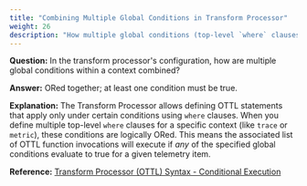 ```yaml
---
title: "Combining Multiple Global Conditions in Transform Processor"
weight: 26
description: "How multiple global conditions (top-level `where` clauses) are combined within a single OTTL context in the Transform Processor."
---
```


**Question:**
In the transform processor's configuration, how are multiple global conditions within a context combined?

**Answer:**
ORed together; at least one condition must be true.

**Explanation:**
The Transform Processor allows defining OTTL statements that apply only under certain conditions using `where` clauses. When you define multiple top-level `where` clauses for a specific context (like `trace` or `metric`), these conditions are logically ORed. This means the associated list of OTTL function invocations will execute if *any* of the specified global conditions evaluate to true for a given telemetry item.

**Reference:**
[Transform Processor (OTTL) Syntax - Conditional Execution](https://opentelemetry.io/docs/collector/transformations/ottl/ottl-syntax/#conditional-execution)
